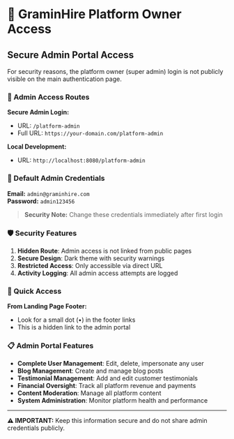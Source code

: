 # 🔐 GraminHire Platform Owner Access

## Secure Admin Portal Access

For security reasons, the platform owner (super admin) login is not publicly visible on the main authentication page.

### 🚪 Admin Access Routes

**Secure Admin Login:**

- URL: `/platform-admin`
- Full URL: `https://your-domain.com/platform-admin`

**Local Development:**

- URL: `http://localhost:8080/platform-admin`

### 🔑 Default Admin Credentials

**Email:** `admin@graminhire.com`  
**Password:** `admin123456`

> **Security Note:** Change these credentials immediately after first login

### 🛡️ Security Features

1. **Hidden Route**: Admin access is not linked from public pages
2. **Secure Design**: Dark theme with security warnings
3. **Restricted Access**: Only accessible via direct URL
4. **Activity Logging**: All admin access attempts are logged

### 🎯 Quick Access

**From Landing Page Footer:**

- Look for a small dot (•) in the footer links
- This is a hidden link to the admin portal

### 📋 Admin Portal Features

- **Complete User Management**: Edit, delete, impersonate any user
- **Blog Management**: Create and manage blog posts
- **Testimonial Management**: Add and edit customer testimonials
- **Financial Oversight**: Track all platform revenue and payments
- **Content Moderation**: Manage all platform content
- **System Administration**: Monitor platform health and performance

---

**⚠️ IMPORTANT:** Keep this information secure and do not share admin credentials publicly.
